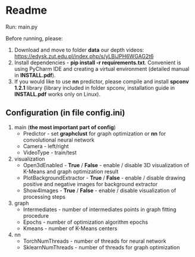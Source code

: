 # Readme

Run: main.py

Before running, please:
1. Download and move to folder __data__ our depth videos:
https://edysk.zut.edu.pl/index.php/s/yLBiJPH6WGAG2t6
2. Install dependencies - __pip install -r requirements.txt__. Convenient is using PyCharm IDE and creating a virtual environment (detailed manual in **INSTALL.pdf**).
3. If you would like to use __nn__ predictor, please compile and install __spconv 1.2.1__ library (library included in folder spconv, installation guide in **INSTALL.pdf** works only on Linux).


## Configuration (in file config.ini)

1. main (__the most important part of config__)
	* Predictor - set __graphclust__ for graph optimization or __nn__ for convolutional neural network
	* Camera - left/right
	* VideoType - train/test
2. visualization
	* Open3dEnabled - __True__ / __False__ - enable / disable 3D visualization of K-Means and graph optimization result
	* PlotBackgroundExtractor - __True__ / __False__ - enable / disable drawing positive and negative images for background extractor
	* Show4Images - __True__ / __False__ - enable / disable visualization of processing steps 
3. graph
	* Intermediates - number of intermediates points in graph fitting procedure
	* Epochs - number of optimization algorithm epochs
	* Kmeans - number of K-Means centers
4. nn
    * TorchNumThreads - number of threads for neural network
    * SklearnNumThreads - number of threads for graph optimization